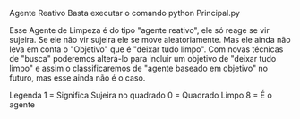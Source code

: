 Agente Reativo
Basta executar o comando python Principal.py

Esse Agente de Limpeza é do tipo "agente reativo", ele só reage se vir sujeira. Se ele não vir sujeira ele se move aleatoriamente. Mas ele ainda não leva em conta o "Objetivo" que é "deixar tudo limpo". Com novas técnicas de "busca" poderemos alterá-lo para incluir um objetivo de "deixar tudo limpo" e assim o classificaremos de "agente baseado em objetivo" no futuro, mas esse ainda não é o caso.

Legenda
1 = Significa Sujeira no quadrado
0 = Quadrado Limpo
8 = É o agente